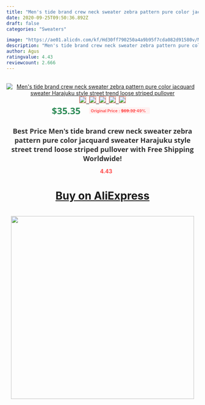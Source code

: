 ```yaml
---
title: "Men's tide brand crew neck sweater zebra pattern pure color jacquard sweater Harajuku style street trend loose striped pullover"
date: 2020-09-25T09:50:36.892Z
draft: false
categories: "Sweaters"

image: "https://ae01.alicdn.com/kf/Hd30ff790250a4a9b95f7cda082d91580v/Men-s-tide-brand-crew-neck-sweater-zebra-pattern-pure-color-jacquard-sweater-Harajuku-style-street.jpg"
description: "Men's tide brand crew neck sweater zebra pattern pure color jacquard sweater Harajuku style street trend loose striped pullover"
author: Agus
ratingvalue: 4.43
reviewcount: 2.666
---
```

<br>
<div style="text-align: center;">
<a href="https://s.click.aliexpress.com/e/_9j3s5r" target="_blank" rel="nofollow noopener noreferrer"><img alt="Men's tide brand crew neck sweater zebra pattern pure color jacquard sweater Harajuku style street trend loose striped pullover" class="magnifier-image" src="https://ae01.alicdn.com/kf/Hd30ff790250a4a9b95f7cda082d91580v/Men-s-tide-brand-crew-neck-sweater-zebra-pattern-pure-color-jacquard-sweater-Harajuku-style-street.jpg_640x640.jpg">
<br>
<img style="border:1px solid salmon" src="https://ae01.alicdn.com/kf/Hd30ff790250a4a9b95f7cda082d91580v/Men-s-tide-brand-crew-neck-sweater-zebra-pattern-pure-color-jacquard-sweater-Harajuku-style-street.jpg_120x120.jpg">&nbsp;&nbsp;<img style="border:1px solid salmon" src="https://ae01.alicdn.com/kf/Hb7a475e4f8c64e939b3f08ad064f14b1J/Men-s-tide-brand-crew-neck-sweater-zebra-pattern-pure-color-jacquard-sweater-Harajuku-style-street.jpg_120x120.jpg">&nbsp;&nbsp;<img style="border:1px solid salmon" src="https://ae01.alicdn.com/kf/Hfceef6cdd3ca4729b98490e063cb47f0B/Men-s-tide-brand-crew-neck-sweater-zebra-pattern-pure-color-jacquard-sweater-Harajuku-style-street.jpg_120x120.jpg">&nbsp;&nbsp;<img style="border:1px solid salmon" src="https://ae01.alicdn.com/kf/He388ff85f7494cba90d3a9fe46de2052J/Men-s-tide-brand-crew-neck-sweater-zebra-pattern-pure-color-jacquard-sweater-Harajuku-style-street.jpg_120x120.jpg">&nbsp;&nbsp;<img style="border:1px solid salmon" src="https://ae01.alicdn.com/kf/H7ca6332a9e0b4c22a3506a20c6a37651i/Men-s-tide-brand-crew-neck-sweater-zebra-pattern-pure-color-jacquard-sweater-Harajuku-style-street.jpg_120x120.jpg"></a></div><br0>
<div style="text-align: center;"><span style="background-color: white; border: 0px; box-sizing: border-box; color: seagreen; display: inline-block; font-family: &quot;open sans&quot; , &quot;arial&quot; , &quot;helvetica&quot; , sans-serif , &quot;heiti&quot;; font-size: 24px; font-stretch: inherit; font-weight: 700; line-height: inherit; margin: 0px 10px 0px 0px; padding: 0px; vertical-align: middle;">$35.35 </span>
<span style="background: rgb(255 , 241 , 241); border-radius: 3px; border: 0px; box-sizing: border-box; color: #ff4747; display: inline-block; font-family: inherit; font-size: 12px; font-stretch: inherit; font-style: inherit; font-variant: inherit; font-weight: 600; line-height: inherit; margin: 0px; padding: 2px 5px; transform: scale(0.9); vertical-align: middle;">Original Price : <b style="text-decoration: line-through;">$69.32 </b> 49%&nbsp;&nbsp;</span></div>
<h1 style="color: #333333; display: inline-block; font-family: &quot;open sans&quot; , &quot;arial&quot; , &quot;helvetica&quot; , sans-serif , &quot;heiti&quot;; font-size: 18px; font-stretch: inherit; font-weight: 700; text-align: center;">Best Price Men's tide brand crew neck sweater zebra pattern pure color jacquard sweater Harajuku style street trend loose striped pullover with Free Shipping Worldwide!</h1>
<div style="color: #ff4747; text-align: center;">
<img src="https://4.bp.blogspot.com/-M0ZcTcb-5uY/XleCXlxnR4I/AAAAAAAAAEc/OrjgMkXV1oMQFaCRZj5HQwOCBcu3w1FegCPcBGAYYCw/s1600/star.png" style="height: 15px;">&nbsp;<b>4.43</b></div>
<div class="button_cont" align="center"><a class="buynow_a" href="https://s.click.aliexpress.com/e/_9j3s5r" target="_blank" rel="nofollow noopener noreferrer"><H1>Buy on AliExpress</H1></a></div><br>
<div class="separator" style="clear: both; text-align: center;">
<img src="https://lh3.googleusercontent.com/-pTy5HemUv9M/XlePHvY0dAI/AAAAAAAAAE4/0nX5iRUoIWY8eMW9Dpxeirr157OZliDIgCLcBGAsYHQ/s1600/badge.gif" width="480">
</div>

